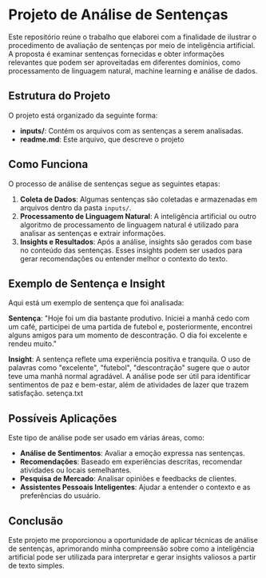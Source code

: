 # Projeto de Análise de Sentenças

Este repositório reúne o trabalho que elaborei com a finalidade de ilustrar o procedimento de avaliação de sentenças por meio de inteligência artificial. A proposta é examinar sentenças fornecidas e obter informações relevantes que podem ser aproveitadas em diferentes domínios, como processamento de linguagem natural, machine learning e análise de dados.

## Estrutura do Projeto

O projeto está organizado da seguinte forma:

- **inputs/**: Contém os arquivos com as sentenças a serem analisadas.
- **readme.md**: Este arquivo, que descreve o projeto


## Como Funciona

O processo de análise de sentenças segue as seguintes etapas:

1. **Coleta de Dados**: Algumas sentenças são coletadas e armazenadas em arquivos dentro da pasta `inputs/`.
2. **Processamento de Linguagem Natural**: A inteligência artificial ou outro algoritmo de processamento de linguagem natural é utilizado para analisar as sentenças e extrair informações.
3. **Insights e Resultados**: Após a análise, insights são gerados com base no conteúdo das sentenças. Esses insights podem ser usados para gerar recomendações ou entender melhor o contexto do texto.

## Exemplo de Sentença e Insight

Aqui está um exemplo de sentença que foi analisada:

**Sentença**: "Hoje foi um dia bastante produtivo. Iniciei a manhã cedo com um café, participei de uma partida de futebol e, posteriormente, encontrei alguns amigos para um momento de descontração. O dia foi excelente e rendeu muito."

**Insight**: A sentença reflete uma experiência positiva e tranquila. O uso de palavras como "excelente", "futebol", "descontração"  sugere que o autor teve uma manhã normal  agradável. A análise pode ser útil para identificar sentimentos de paz e bem-estar, além de atividades de lazer que trazem satisfação.
setença.txt


## Possíveis Aplicações

Este tipo de análise pode ser usado em várias áreas, como:

- **Análise de Sentimentos**: Avaliar a emoção expressa nas sentenças.
- **Recomendações**: Baseado em experiências descritas, recomendar atividades ou locais semelhantes.
- **Pesquisa de Mercado**: Analisar opiniões e feedbacks de clientes.
- **Assistentes Pessoais Inteligentes**: Ajudar a entender o contexto e as preferências do usuário.

## Conclusão

Este projeto me proporcionou a oportunidade de aplicar técnicas de análise de sentenças, aprimorando minha compreensão sobre como a inteligência artificial pode ser utilizada para interpretar e gerar insights valiosos a partir de texto simples.
